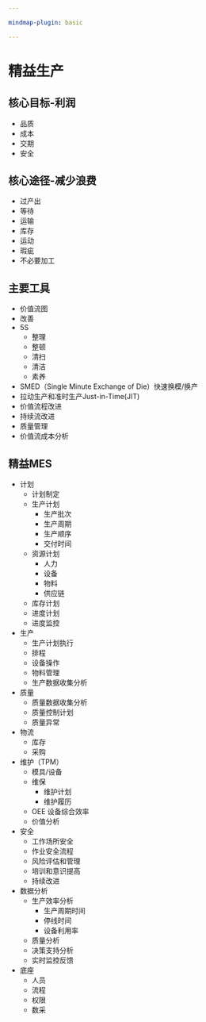 ```yaml
---

mindmap-plugin: basic

---
```


# 精益生产
## 核心目标-利润
- 品质
- 成本
- 交期
- 安全

## 核心途径-减少浪费
- 过产出
- 等待
- 运输
- 库存
- 运动
- 瑕疵
- 不必要加工

## 主要工具
- 价值流图
- 改善
- 5S
   - 整理
   - 整顿
   - 清扫
   - 清洁
   - 素养
- SMED（Single Minute Exchange of Die）快速换模/换产
- 拉动生产和准时生产Just-in-Time(JIT)
- 价值流程改进
- 持续流改进
- 质量管理
- 价值流成本分析

## 精益MES
- 计划
   - 计划制定
   - 生产计划
     - 生产批次
     - 生产周期
     - 生产顺序
     - 交付时间
   - 资源计划
     - 人力
     - 设备
     - 物料
     - 供应链
   - 库存计划
   - 进度计划
   - 进度监控
- 生产
   - 生产计划执行
   - 排程
   - 设备操作
   - 物料管理
   - 生产数据收集分析
- 质量
   - 质量数据收集分析
   - 质量控制计划
   - 质量异常
- 物流
   - 库存
   - 采购
- 维护（TPM）
   - 模具/设备
   - 维保
      - 维护计划
      - 维护履历
   - OEE 设备综合效率
   - 价值分析
- 安全
   - 工作场所安全
   - 作业安全流程
   - 风险评估和管理
   - 培训和意识提高
   - 持续改进
- 数据分析
   - 生产效率分析
      - 生产周期时间
      - 停线时间
      - 设备利用率
   - 质量分析
   - 决策支持分析
   - 实时监控反馈
- 底座
   - 人员
   - 流程
   - 权限
   - 数采


